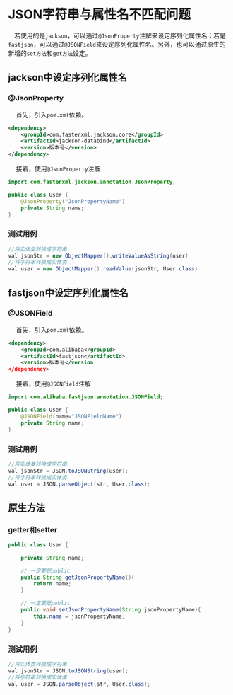 # JSON字符串与属性名不匹配问题

​	　若使用的是`jackson`，可以通过`@JsonProperty`注解来设定序列化属性名；若是`fastjson`，可以通过`@JSONField`来设定序列化属性名。另外，也可以通过原生的新增的`set方法`和`get方法`设定。

## jackson中设定序列化属性名

### @JsonProperty

​	　首先，引入`pom.xml`依赖。

```xml
<dependency>
    <groupId>com.fasterxml.jackson.core</groupId>
    <artifactId>jackson-databind</artifactId>
    <version>版本号</version>
</dependency>
```

​	　接着，使用`@JsonProperty`注解

```java
import com.fasterxml.jackson.annotation.JsonProperty;

public class User {
	@JsonProperty("JsonPropertyName")
	private String name;
}
```

### 测试用例

```java
//将实体类转换成字符串
val jsonStr = new ObjectMapper().writeValueAsString(user)
//将字符串转换成实体类
val user = new ObjectMapper().readValue(jsonStr, User.class)
```



## fastjson中设定序列化属性名

### @JSONField

​	　首先，引入`pom.xml`依赖。

```xml
<dependency>
    <groupId>com.alibaba</groupId>
    <artifactId>fastjson</artifactId>
    <version>版本号</version
</dependency>
```

​	　接着，使用`@JSONField`注解

```java
import com.alibaba.fastjson.annotation.JSONField;

public class User {
	@JSONField(name="JSONFieldName")
	private String name;
}
```

### 测试用例

```java
//将实体类转换成字符串
val jsonStr = JSON.toJSONString(user);
//将字符串转换成实体类
val user = JSON.parseObject(str, User.class);
```



## 原生方法

### getter和setter

```java
public class User {
    
	private String name;

    // 一定要是public
    public String getJsonPropertyName(){
        return name;
    }

    // 一定要是public
    public void setJsonPropertyName(String jsonPropertyName){
        this.name = jsonPropertyName;
    }
}
```

### 测试用例

```java
//将实体类转换成字符串
val jsonStr = JSON.toJSONString(user);
//将字符串转换成实体类
val user = JSON.parseObject(str, User.class);
```


